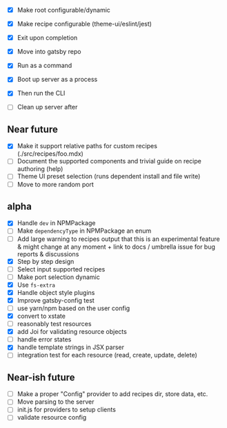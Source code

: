 - [x] Make root configurable/dynamic
- [x] Make recipe configurable (theme-ui/eslint/jest)
- [x] Exit upon completion

- [x] Move into gatsby repo
- [x] Run as a command
- [x] Boot up server as a process
- [x] Then run the CLI
- [ ] Clean up server after

## Near future

- [x] Make it support relative paths for custom recipes (./src/recipes/foo.mdx)
- [ ] Document the supported components and trivial guide on recipe authoring (help)
- [ ] Theme UI preset selection (runs dependent install and file write)
- [ ] Move to more random port

## alpha

- [x] Handle `dev` in NPMPackage
- [ ] Make `dependencyType` in NPMPackage an enum
- [ ] Add large warning to recipes output that this is an experimental feature & might change at any moment + link to docs / umbrella issue for bug reports & discussions
- [x] Step by step design
- [ ] Select input supported recipes
- [ ] Make port selection dynamic
- [x] Use `fs-extra`
- [x] Handle object style plugins
- [x] Improve gatsby-config test
- [ ] use yarn/npm based on the user config
- [x] convert to xstate
- [ ] reasonably test resources
- [x] add Joi for validating resource objects
- [ ] handle error states
- [x] handle template strings in JSX parser
- [ ] integration test for each resource (read, create, update, delete)

## Near-ish future

- [ ] Make a proper "Config" provider to add recipes dir, store data, etc.
- [ ] Move parsing to the server
- [ ] init.js for providers to setup clients
- [ ] validate resource config
